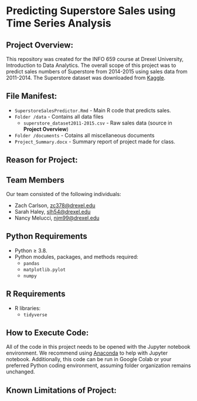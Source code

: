 
# Predicting Superstore Sales using Time Series Analysis

## Project Overview:

This repository was created for the INFO 659 course at Drexel University, Introduction to Data Analytics.  The overall scope of this project was to predict sales numbers of Superstore from 2014-2015 using sales data from 2011-2014.  The Superstore dataset was downloaded from [Kaggle](https://www.kaggle.com/jr2ngb/superstore-data).

## File Manifest: 

- `SuperstoreSalesPredictor.Rmd` - Main R code that predicts sales.
- `Folder /data` - Contains all data files
    - `superstore_dataset2011-2015.csv` - Raw sales data (source in **Project Overview**)
- `Folder /documents` - Cotains all miscellaneous documents
- `Project_Summary.docx` - Summary report of project made for class.

## Reason for Project:



## Team Members

Our team consisted of the following individuals: 

- Zach Carlson, zc378@drexel.edu
- Sarah Haley, slh54@drexel.edu
- Nancy Melucci, njm99@drexel.edu

## Python Requirements
- Python ≥ 3.8. 
- Python modules, packages, and methods required: 
    - `pandas`
    - `matplotlib.pylot`
    - `numpy`

## R Requirements
- R libraries:
    - `tidyverse`


## How to Execute Code: 

All of the code in this project needs to be opened with the Jupyter notebook environment. We recommend using [Anaconda](https://www.anaconda.com/products/individual) to help with Jupyter notebook.  Additionally, this code can be run in Google Colab or your preferred Python coding environment, assuming folder organization remains unchanged.

## Known Limitations of Project:

